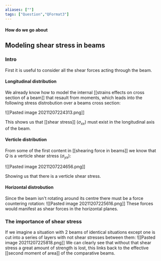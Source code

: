 ```yaml
---
aliases: [""]
tags: ["Question","QFormat3"]
---
```


#### How do we go about
## Modeling shear stress in beams
### Intro
First it is useful to consider all the shear forces acting through the beam.

#### Longitudinal distribution
We already know how to model the internal [[strains effects on cross section of a beam]] that resault from moments, which leads into the following stress distrobution over a beams cross section:

![[Pasted image 20211207224313.png]]

This shows us that [[shear stress]] ($\sigma_{xx}$) must exist in the longitudinal axis of the beam.

#### Verticle distribution
From some of the first content in [[shearing force in beams]] we know that $Q$ is a verticle shear stress ($\sigma_{yx}$):

![[Pasted image 20211207224656.png]]

Showing us that there is a verticle shear stress.

#### Horizontal distrobution
Since the beam isn't rotating around its centre there must be a force countering rotation:
![[Pasted image 20211207225616.png]]
These forces would manifest as shear forces in the horizontal planes.

### The importance of shear stress
If we imagine a situation with 2 beams of identical situations except one is cut into a series of layers with not shear stresses between them:
![[Pasted image 20211207225818.png]]
We can clearly see that without that shear stress a great amount of strength is lost, this links back to the effective [[second moment of area]] of the comparative beams.